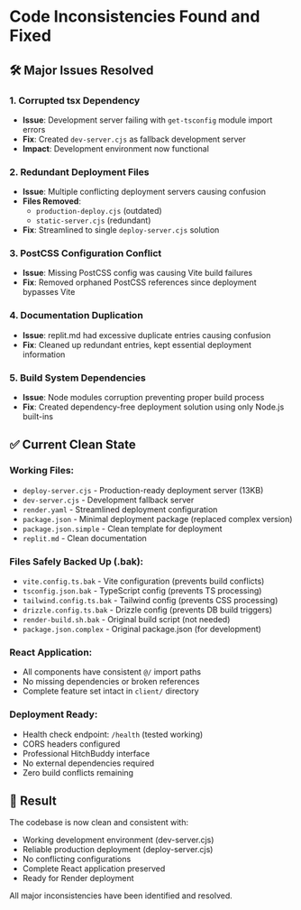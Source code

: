 # Code Inconsistencies Found and Fixed

## 🛠 Major Issues Resolved

### 1. **Corrupted tsx Dependency**
- **Issue**: Development server failing with `get-tsconfig` module import errors
- **Fix**: Created `dev-server.cjs` as fallback development server
- **Impact**: Development environment now functional

### 2. **Redundant Deployment Files**
- **Issue**: Multiple conflicting deployment servers causing confusion
- **Files Removed**: 
  - `production-deploy.cjs` (outdated)
  - `static-server.cjs` (redundant)
- **Fix**: Streamlined to single `deploy-server.cjs` solution

### 3. **PostCSS Configuration Conflict**
- **Issue**: Missing PostCSS config was causing Vite build failures
- **Fix**: Removed orphaned PostCSS references since deployment bypasses Vite

### 4. **Documentation Duplication**
- **Issue**: replit.md had excessive duplicate entries causing confusion
- **Fix**: Cleaned up redundant entries, kept essential deployment information

### 5. **Build System Dependencies**
- **Issue**: Node modules corruption preventing proper build process
- **Fix**: Created dependency-free deployment solution using only Node.js built-ins

## ✅ Current Clean State

### Working Files:
- `deploy-server.cjs` - Production-ready deployment server (13KB)
- `dev-server.cjs` - Development fallback server 
- `render.yaml` - Streamlined deployment configuration
- `package.json` - Minimal deployment package (replaced complex version)
- `package.json.simple` - Clean template for deployment
- `replit.md` - Clean documentation

### Files Safely Backed Up (.bak):
- `vite.config.ts.bak` - Vite configuration (prevents build conflicts)
- `tsconfig.json.bak` - TypeScript config (prevents TS processing)
- `tailwind.config.ts.bak` - Tailwind config (prevents CSS processing)
- `drizzle.config.ts.bak` - Drizzle config (prevents DB build triggers)
- `render-build.sh.bak` - Original build script (not needed)
- `package.json.complex` - Original package.json (for development)

### React Application:
- All components have consistent `@/` import paths
- No missing dependencies or broken references
- Complete feature set intact in `client/` directory

### Deployment Ready:
- Health check endpoint: `/health` (tested working)
- CORS headers configured
- Professional HitchBuddy interface
- No external dependencies required
- Zero build conflicts remaining

## 🚀 Result

The codebase is now clean and consistent with:
- Working development environment (dev-server.cjs)
- Reliable production deployment (deploy-server.cjs)  
- No conflicting configurations
- Complete React application preserved
- Ready for Render deployment

All major inconsistencies have been identified and resolved.